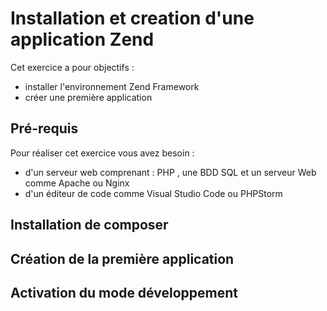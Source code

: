 # Installation et creation d'une application Zend

Cet exercice a pour objectifs :
* installer l'environnement Zend Framework
* créer une première application 

## Pré-requis
Pour réaliser cet exercice vous avez besoin : 
* d'un serveur web comprenant : PHP , une BDD SQL et un serveur Web comme Apache ou Nginx
* d'un éditeur de code comme Visual Studio Code ou PHPStorm


## Installation de composer 




## Création de la première application 


## Activation du mode développement 
